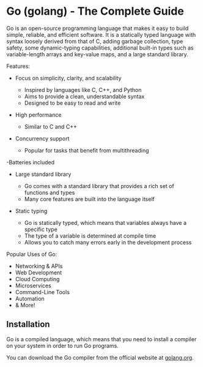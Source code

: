 # Go (golang) - The Complete Guide

Go is an open-source programming language that makes it easy to build simple, reliable, and efficient software. It is a statically typed language with syntax loosely derived from that of C, adding garbage collection, type safety, some dynamic-typing capabilities, additional built-in types such as variable-length arrays and key-value maps, and a large standard library.

Features:

- Focus on simplicity, clarity, and scalability

  - Inspired by languages like C, C++, and Python
  - Aims to provide a clean, understandable syntax
  - Designed to be easy to read and write

- High performance

  - Similar to C and C++

- Concurrency support
  - Popular for tasks that benefit from multithreading

-Batteries included

- Large standard library

  - Go comes with a standard library that provides a rich set of functions and types
  - Many core features are built into the language itself

- Static typing

  - Go is statically typed, which means that variables always have a specific type
  - The type of a variable is determined at compile time
  - Allows you to catch many errors early in the development process

Popular Uses of Go:

- Networking & APIs
- Web Development
- Cloud Computing
- Microservices
- Command-Line Tools
- Automation
- & More!

## Installation

Go is a compiled language, which means that you need to install a compiler on your system in order to run Go programs.

You can download the Go compiler from the official website at [golang.org](https://golang.org/).
